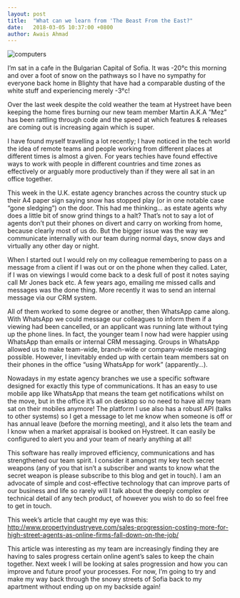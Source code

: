 ```yaml
---
layout: post
title:  "What can we learn from 'The Beast From the East?"
date:   2018-03-05 10:37:00 +0800
author: Awais Ahmad
---
```


![computers]({{site.url}}/images/sofia_winter.jpg)

I’m sat in a cafe in the Bulgarian Capital of Sofia. It was -20°c this morning and over a foot of snow on the pathways so I have no sympathy for everyone back home in Blighty that have had a comparable dusting of the white stuff and experiencing merely -3°c!

Over the last week despite the cold weather the team at Hystreet have been keeping the home fires burning our new team member Martin A.K.A “Mez” has been rattling through code and the speed at which features & releases are coming out is increasing again which is super.

I have found myself travelling a lot recently; I have noticed in the tech world the idea of remote teams and people working from different places at different times is almost a given. For years techies have found effective ways to work with people in different countries and time zones as effectively or arguably more productively than if they were all sat in an office together.

This week in the U.K. estate agency branches across the country stuck up their A4 paper sign saying snow has stopped play (or in one notable case “gone sledging”) on the door. This had me thinking… as estate agents why does a little bit of snow grind things to a halt? That’s not to say a lot of agents don’t put their phones on divert and carry on working from home, because clearly most of us do. But the bigger issue was the way we communicate internally with our team during normal days, snow days and virtually any other day or night.

When I started out I would rely on my colleague remembering to pass on a message from a client if I was out or on the phone when they called. Later, if I was on viewings I would come back to a desk full of post it notes saying call Mr Jones back etc. A few years ago, emailing me missed calls and messages was the done thing. More recently it was to send an internal message via our CRM system.

All of them worked to some degree or another, then WhatsApp came along. With WhatsApp we could message our colleagues to inform them if a viewing had been cancelled, or an applicant was running late without tying up the phone lines. In fact, the younger team I now had were happier using WhatsApp than emails or internal CRM messaging. Groups in WhatsApp allowed us to make team-wide, branch-wide or company-wide messaging possible. However, I inevitably ended up with certain team members sat on their phones in the office “using WhatsApp for work” (apparently…).

Nowadays in my estate agency branches we use a specific software designed for exactly this type of communications. It has an easy to use mobile app like WhatsApp that means the team get notifications whilst on the move, but in the office it’s all on desktop so no need to have all my team sat on their mobiles anymore! The platform I use also has a robust API (talks to other systems) so I get a message to let me know when someone is off or has annual leave (before the morning meeting), and it also lets the team and I know when a market appraisal is booked on Hystreet. It can easily be configured to alert you and your team of nearly anything at all!

This software has really improved efficiency, communications and has strengthened our team spirit. I consider it amongst my key tech secret weapons (any of you that isn’t a subscriber and wants to know what the secret weapon is please subscribe to this blog and get in touch). I am an advocate of simple and cost-effective technology that can improve parts of our business and life so rarely will I talk about the deeply complex or technical detail of any tech product, of however you wish to do so feel free to get in touch.

This week’s article that caught my eye was this: <a href="http://www.propertyindustryeye.com/sales-progression-costing-more-for-high-street-agents-as-online-firms-fall-down-on-the-job/">http://www.propertyindustryeye.com/sales-progression-costing-more-for-high-street-agents-as-online-firms-fall-down-on-the-job/</a>

This article was interesting as my team are increasingly finding they are having to sales progress certain online agent’s sales to keep the chain together. Next week I will be looking at sales progression and how you can improve and future proof your processes. For now, I’m going to try and make my way back through the snowy streets of Sofia back to my apartment without ending up on my backside again!
